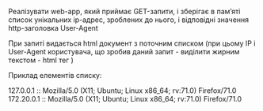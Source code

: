 Реалізувати web-app, який приймає GET-запити, і зберігає в пам’яті список унікальних ip-адрес, 
зроблених до нього, і відповідні значення http-заголовка User-Agent

При запиті видається html документ з поточним списком (при цьому IP і User-Agent користувача, 
що зробив даний запит - виділити жирним текстом - html тег <b></b>)

Приклад елементів списку:

127.0.0.1 :: Mozilla/5.0 (X11; Ubuntu; Linux x86_64; rv:71.0) Firefox/71.0
172.20.0.1 :: Mozilla/5.0 (X11; Ubuntu; Linux x86_64; rv:71.0) Firefox/71.0
